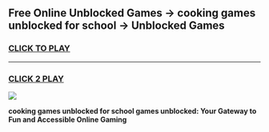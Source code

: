 
## Free Online Unblocked Games → cooking games unblocked for school → Unblocked Games
<h3>
<a href="https://premium.freeplayer.one?title=cooking_games_unblocked_for_school&ref=21F">CLICK TO PLAY</a></h3>
<hr>

<h3>
<a href="https://premium.freeplayer.one?title=cooking_games_unblocked_for_school&ref=21F">CLICK 2 PLAY</a>
  
</h3>

<a href="https://premium.freeplayer.one?title=cooking_games_unblocked_for_school&ref=21F/"><img src="https://clearcache.store/games.png"></a>


**cooking games unblocked for school games unblocked: Your Gateway to Fun and Accessible Online Gaming**
